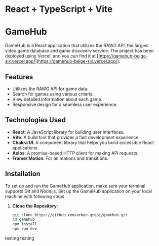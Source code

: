 # React + TypeScript + Vite

# GameHub

GameHub is a React application that utilizes the RAWG API, the largest video game database and game discovery service. The project has been deployed using Vercel, and you can find it at [https://gamehub-beige-six.vercel.app/](https://gamehub-beige-six.vercel.app/).


## Features

- Utilizes the RAWG API for game data.
- Search for games using various criteria.
- View detailed information about each game.
- Responsive design for a seamless user experience.

## Technologies Used

- **React**: A JavaScript library for building user interfaces.
- **Vite**: A build tool that provides a fast development experience.
- **Chakra UI**: A component library that helps you build accessible React applications.
- **Axios**: A promise-based HTTP client for making API requests.
- **Framer Motion**: For animations and transitions.

## Installation

To set up and run the GameHub application, make sure your terminal supports Git and Node.js. 
Set up the GameHub application on your local machine with following steps.

1. **Clone the Repository**:

   ```bash
   git clone https://github.com/arben-grepi/gamehub.git
   cd gamehub
   npm install
   npm run dev
      ```

testing testing 

